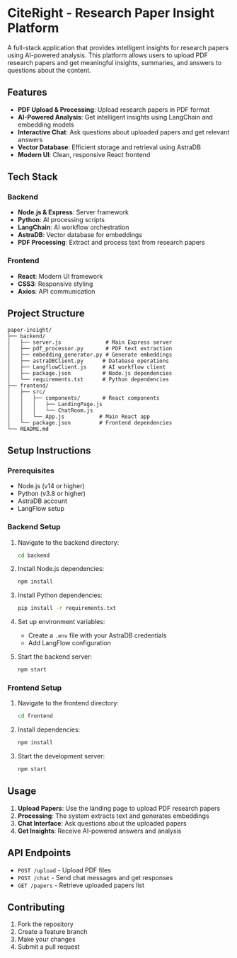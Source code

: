 # CiteRight - Research Paper Insight Platform

A full-stack application that provides intelligent insights for research papers using AI-powered analysis. This platform allows users to upload PDF research papers and get meaningful insights, summaries, and answers to questions about the content.

## Features

- **PDF Upload & Processing**: Upload research papers in PDF format
- **AI-Powered Analysis**: Get intelligent insights using LangChain and embedding models
- **Interactive Chat**: Ask questions about uploaded papers and get relevant answers
- **Vector Database**: Efficient storage and retrieval using AstraDB
- **Modern UI**: Clean, responsive React frontend

## Tech Stack

### Backend
- **Node.js & Express**: Server framework
- **Python**: AI processing scripts
- **LangChain**: AI workflow orchestration
- **AstraDB**: Vector database for embeddings
- **PDF Processing**: Extract and process text from research papers

### Frontend
- **React**: Modern UI framework
- **CSS3**: Responsive styling
- **Axios**: API communication

## Project Structure

```
paper-insight/
├── backend/
│   ├── server.js              # Main Express server
│   ├── pdf_processor.py       # PDF text extraction
│   ├── embedding_generator.py # Generate embeddings
│   ├── astraDBClient.py      # Database operations
│   ├── LangflowClient.js     # AI workflow client
│   ├── package.json          # Node.js dependencies
│   └── requirements.txt      # Python dependencies
├── frontend/
│   ├── src/
│   │   ├── components/       # React components
│   │   │   ├── LandingPage.js
│   │   │   └── ChatRoom.js
│   │   └── App.js           # Main React app
│   └── package.json         # Frontend dependencies
└── README.md
```

## Setup Instructions

### Prerequisites
- Node.js (v14 or higher)
- Python (v3.8 or higher)
- AstraDB account
- LangFlow setup

### Backend Setup

1. Navigate to the backend directory:
   ```bash
   cd backend
   ```

2. Install Node.js dependencies:
   ```bash
   npm install
   ```

3. Install Python dependencies:
   ```bash
   pip install -r requirements.txt
   ```

4. Set up environment variables:
   - Create a `.env` file with your AstraDB credentials
   - Add LangFlow configuration

5. Start the backend server:
   ```bash
   npm start
   ```

### Frontend Setup

1. Navigate to the frontend directory:
   ```bash
   cd frontend
   ```

2. Install dependencies:
   ```bash
   npm install
   ```

3. Start the development server:
   ```bash
   npm start
   ```

## Usage

1. **Upload Papers**: Use the landing page to upload PDF research papers
2. **Processing**: The system extracts text and generates embeddings
3. **Chat Interface**: Ask questions about the uploaded papers
4. **Get Insights**: Receive AI-powered answers and analysis

## API Endpoints

- `POST /upload` - Upload PDF files
- `POST /chat` - Send chat messages and get responses
- `GET /papers` - Retrieve uploaded papers list

## Contributing

1. Fork the repository
2. Create a feature branch
3. Make your changes
4. Submit a pull request

